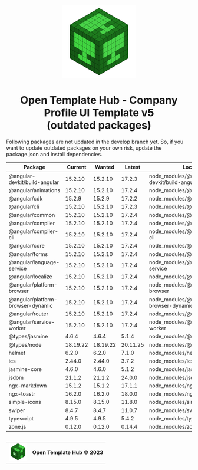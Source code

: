 <p align="center">
  <a href="https://opentemplatehub.com">
    <img src="https://raw.githubusercontent.com/open-template-hub/open-template-hub.github.io/master/assets/logo/ui/web-ui-logo.png" alt="Logo" width=200>
  </a>
</p>


<h1 align="center">
Open Template Hub - Company Profile UI Template v5
  <br/>
(outdated packages)
</h1>

Following packages are not updated in the develop branch yet. So, if you want to update outdated packages on your own risk, update the package.json and install dependencies.

| Package | Current | Wanted | Latest | Location |
| --- | --- | --- | --- | --- |
| @angular-devkit/build-angular | 15.2.10 | 15.2.10 | 17.2.3 | node_modules/@angular-devkit/build-angular |
| @angular/animations | 15.2.10 | 15.2.10 | 17.2.4 | node_modules/@angular/animations |
| @angular/cdk | 15.2.9 | 15.2.9 | 17.2.2 | node_modules/@angular/cdk |
| @angular/cli | 15.2.10 | 15.2.10 | 17.2.3 | node_modules/@angular/cli |
| @angular/common | 15.2.10 | 15.2.10 | 17.2.4 | node_modules/@angular/common |
| @angular/compiler | 15.2.10 | 15.2.10 | 17.2.4 | node_modules/@angular/compiler |
| @angular/compiler-cli | 15.2.10 | 15.2.10 | 17.2.4 | node_modules/@angular/compiler-cli |
| @angular/core | 15.2.10 | 15.2.10 | 17.2.4 | node_modules/@angular/core |
| @angular/forms | 15.2.10 | 15.2.10 | 17.2.4 | node_modules/@angular/forms |
| @angular/language-service | 15.2.10 | 15.2.10 | 17.2.4 | node_modules/@angular/language-service |
| @angular/localize | 15.2.10 | 15.2.10 | 17.2.4 | node_modules/@angular/localize |
| @angular/platform-browser | 15.2.10 | 15.2.10 | 17.2.4 | node_modules/@angular/platform-browser |
| @angular/platform-browser-dynamic | 15.2.10 | 15.2.10 | 17.2.4 | node_modules/@angular/platform-browser-dynamic |
| @angular/router | 15.2.10 | 15.2.10 | 17.2.4 | node_modules/@angular/router |
| @angular/service-worker | 15.2.10 | 15.2.10 | 17.2.4 | node_modules/@angular/service-worker |
| @types/jasmine | 4.6.4 | 4.6.4 | 5.1.4 | node_modules/@types/jasmine |
| @types/node | 18.19.22 | 18.19.22 | 20.11.25 | node_modules/@types/node |
| helmet | 6.2.0 | 6.2.0 | 7.1.0 | node_modules/helmet |
| ics | 2.44.0 | 2.44.0 | 3.7.2 | node_modules/ics |
| jasmine-core | 4.6.0 | 4.6.0 | 5.1.2 | node_modules/jasmine-core |
| jsdom | 21.1.2 | 21.1.2 | 24.0.0 | node_modules/jsdom |
| ngx-markdown | 15.1.2 | 15.1.2 | 17.1.1 | node_modules/ngx-markdown |
| ngx-toastr | 16.2.0 | 16.2.0 | 18.0.0 | node_modules/ngx-toastr |
| simple-icons | 8.15.0 | 8.15.0 | 11.8.0 | node_modules/simple-icons |
| swiper | 8.4.7 | 8.4.7 | 11.0.7 | node_modules/swiper |
| typescript | 4.9.5 | 4.9.5 | 5.4.2 | node_modules/typescript |
| zone.js | 0.12.0 | 0.12.0 | 0.14.4 | node_modules/zone.js |

<table align="right"><tr><td><a href="https://opentemplatehub.com"><img src="https://raw.githubusercontent.com/open-template-hub/open-template-hub.github.io/master/assets/logo/brand-logo.png" width="50px" alt="oth"/></a></td><td><b>Open Template Hub © 2023</b></td></tr></table>

